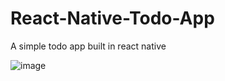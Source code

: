 # React-Native-Todo-App

A simple todo app built in react native

![image](https://user-images.githubusercontent.com/47791661/158765293-9a66507b-3a3a-4e06-bcac-1162970f792a.png)
